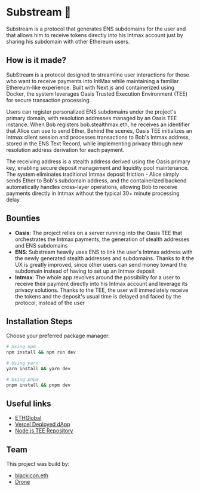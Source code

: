 # Substream 🚀

Substream is a protocol that generates ENS subdomains for the user and that allows him to receive tokens directly into his Intmax account just by sharing his subdomain with other Ethereum users.

## How is it made?

SubStream is a protocol designed to streamline user interactions for those who want to receive payments into IntMax while maintaining a familiar Ethereum-like experience. Built with Next.js and containerized using Docker, the system leverages Oasis Trusted Execution Environment (TEE) for secure transaction processing.

Users can register personalized ENS subdomains under the project's primary domain, with resolution addresses managed by an Oasis TEE instance. When Bob registers bob.stealthmax.eth, he receives an identifier that Alice can use to send Ether. Behind the scenes, Oasis TEE initializes an Intmax client session and processes transactions to Bob's Intmax address, stored in the ENS Text Record, while implementing privacy through new resolution address derivation for each payment.

The receiving address is a stealth address derived using the Oasis primary key, enabling secure deposit management and liquidity pool maintenance. The system eliminates traditional Intmax deposit friction - Alice simply sends Ether to Bob's subdomain address, and the containerized backend automatically handles cross-layer operations, allowing Bob to receive payments directly in Intmax without the typical 30+ minute processing delay.

## Bounties

- **Oasis**: The project relies on a server running into the Oasis TEE that orchestrates the Intmax payments, the generation of stealth addresses and ENS subdomains
- **ENS**: Substream heavily uses ENS to link the user's Intmax address with the newly generated stealth addresses and subdomains. Thanks to it the UX is greatly improved, since other users can send money toward the subdomain instead of having to set up an Intmax deposit
- **Intmax**: The whole app revolves around the possibility for a user to receive their payment directly into his Intmax account and leverage its privacy solutions. Thanks to the TEE, the user will immediately receive the tokens and the deposit's usual time is delayed and faced by the protocol, instead of the user

## Installation Steps

Choose your preferred package manager:

```bash
# Using npm
npm install && npm run dev

# Using yarn
yarn install && yarn dev

# Using pnpm
pnpm install && pnpm dev
```

## Useful links

- [ETHGlobal](https://ethglobal.com/showcase/substream-msjk1)
- [Vercel Deployed dApp](https://substream-frontend.vercel.app/)
- [Node.js TEE Repository](https://github.com/SolidityDrone/substream)

## Team

This project was build by:

- [blackicon.eth](https://x.com/TBlackicon)
- [Drone](https://x.com/SolidityDrone)
